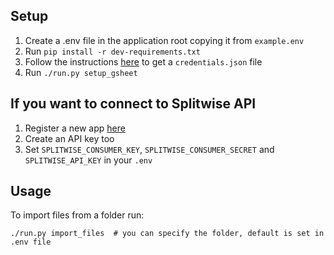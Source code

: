 ## Setup

1. Create a .env file in the application root copying it from `example.env`
1. Run `pip install -r dev-requirements.txt`
1. Follow the instructions [here](https://developers.google.com/sheets/api/quickstart/python)
   to get a `credentials.json` file
1. Run `./run.py setup_gsheet`

## If you want to connect to Splitwise API

1. Register a new app [here](https://secure.splitwise.com/oauth_clients)
1. Create an API key too
1. Set `SPLITWISE_CONSUMER_KEY`, `SPLITWISE_CONSUMER_SECRET` and `SPLITWISE_API_KEY` in your `.env`


## Usage

To import files from a folder run:

    ./run.py import_files  # you can specify the folder, default is set in .env file
